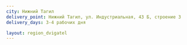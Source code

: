 ```yaml
---
city: Нижний Тагил
delivery_point: Нижний Тагил, ул. Индустриальная, 43 Б, строение 3
delivery_days: 3-4 рабочих дня

layout: region_dvigatel
---
```

